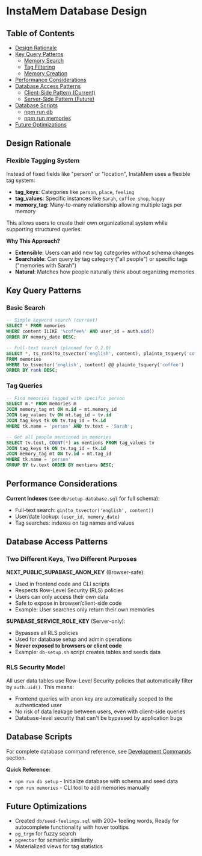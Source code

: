 # InstaMem Database Design

## Table of Contents

- [Design Rationale](#design-rationale)
- [Key Query Patterns](#key-query-patterns)
  - [Memory Search](#memory-search)
  - [Tag Filtering](#tag-filtering)
  - [Memory Creation](#memory-creation)
- [Performance Considerations](#performance-considerations)
- [Database Access Patterns](#database-access-patterns)
  - [Client-Side Pattern (Current)](#client-side-pattern-current)
  - [Server-Side Pattern (Future)](#server-side-pattern-future)
- [Database Scripts](#database-scripts)
  - [npm run db](#npm-run-db)
  - [npm run memories](#npm-run-memories)
- [Future Optimizations](#future-optimizations)

## Design Rationale

### Flexible Tagging System

Instead of fixed fields like "person" or "location", InstaMem uses a flexible tag system:

-   **tag_keys**: Categories like `person`, `place`, `feeling`
-   **tag_values**: Specific instances like `Sarah`, `coffee shop`, `happy`
-   **memory_tag**: Many-to-many relationship allowing multiple tags per memory

This allows users to create their own organizational system while supporting structured queries.

**Why This Approach?**

-   **Extensible**: Users can add new tag categories without schema changes
-   **Searchable**: Can query by tag category ("all people") or specific tags ("memories with Sarah")
-   **Natural**: Matches how people naturally think about organizing memories

## Key Query Patterns

### Basic Search

```sql
-- Simple keyword search (current)
SELECT * FROM memories
WHERE content ILIKE '%coffee%' AND user_id = auth.uid()
ORDER BY memory_date DESC;

-- Full-text search (planned for 0.2.0)
SELECT *, ts_rank(to_tsvector('english', content), plainto_tsquery('coffee')) AS rank
FROM memories
WHERE to_tsvector('english', content) @@ plainto_tsquery('coffee')
ORDER BY rank DESC;
```

### Tag Queries

```sql
-- Find memories tagged with specific person
SELECT m.* FROM memories m
JOIN memory_tag mt ON m.id = mt.memory_id
JOIN tag_values tv ON mt.tag_id = tv.id
JOIN tag_keys tk ON tv.tag_id = tk.id
WHERE tk.name = 'person' AND tv.text = 'Sarah';

-- Get all people mentioned in memories
SELECT tv.text, COUNT(*) as mentions FROM tag_values tv
JOIN tag_keys tk ON tv.tag_id = tk.id
JOIN memory_tag mt ON tv.id = mt.tag_id
WHERE tk.name = 'person'
GROUP BY tv.text ORDER BY mentions DESC;
```

## Performance Considerations

**Current Indexes** (see `db/setup-database.sql` for full schema):

-   Full-text search: `gin(to_tsvector('english', content))`
-   User/date lookup: `(user_id, memory_date)`
-   Tag searches: indexes on tag names and values

## Database Access Patterns

### Two Different Keys, Two Different Purposes

**NEXT_PUBLIC_SUPABASE_ANON_KEY** (Browser-safe):

-   Used in frontend code and CLI scripts
-   Respects Row-Level Security (RLS) policies
-   Users can only access their own data
-   Safe to expose in browser/client-side code
-   Example: User searches only return their own memories

**SUPABASE_SERVICE_ROLE_KEY** (Server-only):

-   Bypasses all RLS policies
-   Used for database setup and admin operations
-   **Never exposed to browsers or client code**
-   Example: `db-setup.sh` script creates tables and seeds data

### RLS Security Model

All user data tables use Row-Level Security policies that automatically filter by `auth.uid()`. This means:

-   Frontend queries with anon key are automatically scoped to the authenticated user
-   No risk of data leakage between users, even with client-side queries
-   Database-level security that can't be bypassed by application bugs

## Database Scripts

For complete database command reference, see [Development Commands](development.md#database-commands) section.

**Quick Reference:**
- `npm run db setup` - Initialize database with schema and seed data
- `npm run memories` - CLI tool to add memories manually

## Future Optimizations

-   Created `db/seed-feelings.sql` with 200+ feeling words, Ready for autocomplete functionality with hover tooltips
-   `pg_trgm` for fuzzy search
-   `pgvector` for semantic similarity
-   Materialized views for tag statistics

